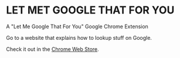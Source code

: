 LET MET GOOGLE THAT FOR YOU
===========================

A "Let Me Google That For You" Google Chrome Extension

Go to a website that explains how to lookup stuff on Google.

Check it out in the [Chrome Web Store](https://chrome.google.com/webstore/detail/nngbakgnfjcedomjpedikfjjocgimopo).
